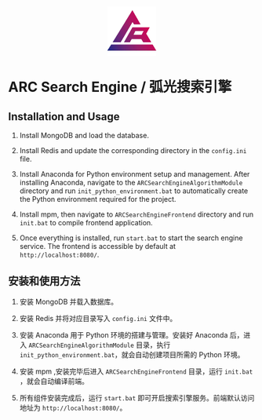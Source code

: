 <div align="center">
  <img src="logo.png" alt="ARC Search Engine Logo" width="100"/>
</div>

# ARC Search Engine / 弧光搜索引擎

## Installation and Usage

1. Install MongoDB and load the database.

2. Install Redis and update the corresponding directory in the `config.ini` file.

3. Install Anaconda for Python environment setup and management. After installing Anaconda, navigate to the `ARCSearchEngineAlgorithmModule` directory and run `init_python_environment.bat` to automatically create the Python environment required for the project.

4. Install mpm, then navigate to `ARCSearchEngineFrontend` directory and run `init.bat` to compile frontend application.

4. Once everything is installed, run `start.bat` to start the search engine service. The frontend is accessible by default at `http://localhost:8080/`.

## 安装和使用方法

1. 安装 MongoDB 并载入数据库。

2. 安装 Redis 并将对应目录写入 `config.ini` 文件中。

3. 安装 Anaconda 用于 Python 环境的搭建与管理。安装好 Anaconda 后，进入 `ARCSearchEngineAlgorithmModule` 目录，执行 `init_python_environment.bat`，就会自动创建项目所需的 Python 环境。

4. 安装 mpm ,安装完毕后进入 `ARCSearchEngineFrontend` 目录，运行 `init.bat` ，就会自动编译前端。

5. 所有组件安装完成后，运行 `start.bat` 即可开启搜索引擎服务。前端默认访问地址为 `http://localhost:8080/`。